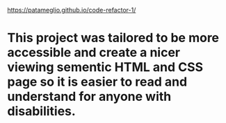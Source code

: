
https://patameglio.github.io/code-refactor-1/

# This project was tailored to be more accessible and create a nicer viewing sementic HTML and CSS page so it is easier to read and understand for anyone with disabilities. 

